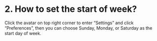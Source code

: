 # 2. How to set the start of week?
Click the avatar on top right corner to enter “Settings” and click “Preferences”, then you can choose Sunday, Monday, or Saturday as the start day of week.
